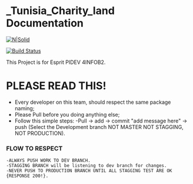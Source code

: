 # _Tunisia_Charity_land Documentation

[![N|Solid](https://cldup.com/dTxpPi9lDf.thumb.png)](https://nodesource.com/products/nsolid)

[![Build Status](https://travis-ci.org/joemccann/dillinger.svg?branch=master)](https://travis-ci.org/joemccann/dillinger)

This Project is for Esprit PIDEV 4INFOB2.



# PLEASE READ THIS!

  - Every developer on this team, should respect the same package naming; 
  - Please Pull before you doing anything else;
  - Follow this simple steps:
  -Pull -> add -> commit "add message here" -> push (Select the Development branch NOT MASTER NOT STAGGING, NOT PRODUCTION).

### FLOW TO RESPECT
    -ALWAYS PUSH WORK TO DEV BRANCH.
    -STAGGING BRANCH will be listening to dev branch for changes.
    -NEVER PUSH TO PRODUCTION BRANCH UNTIL ALL STAGGING TEST ARE OK {RESPONSE 200!}.
